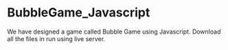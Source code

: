 # BubbleGame_Javascript
We have designed a game called Bubble Game using Javascript.
Download all the files in run using live server.

